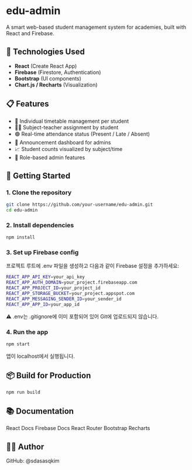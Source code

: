 # edu-admin

A smart web-based student management system for academies, built with React and Firebase.

## 🔧 Technologies Used

- **React** (Create React App)
- **Firebase** (Firestore, Authentication)
- **Bootstrap** (UI components)
- **Chart.js / Recharts** (Visualization)

## 📋 Features

- 📅 Individual timetable management per student  
- 🧑‍🏫 Subject-teacher assignment by student  
- 🟢 Real-time attendance status (Present / Late / Absent)  
- 🔔 Announcement dashboard for admins  
- 📈 Student counts visualized by subject/time  
- 🔐 Role-based admin features  

## 🚀 Getting Started

### 1. Clone the repository

```bash
git clone https://github.com/your-username/edu-admin.git
cd edu-admin
```


### 2. Install dependencies
```bash
npm install
```

### 3. Set up Firebase config
프로젝트 루트에 .env 파일을 생성하고 다음과 같이 Firebase 설정을 추가하세요:
```bash
REACT_APP_API_KEY=your_api_key
REACT_APP_AUTH_DOMAIN=your_project.firebaseapp.com
REACT_APP_PROJECT_ID=your_project_id
REACT_APP_STORAGE_BUCKET=your_project.appspot.com
REACT_APP_MESSAGING_SENDER_ID=your_sender_id
REACT_APP_APP_ID=your_app_id
```
⚠️ .env는 .gitignore에 이미 포함되어 있어 Git에 업로드되지 않습니다.

### 4. Run the app
```bash
npm start
```
앱이 localhost에서 실행됩니다.

## 📦 Build for Production
```bash
npm run build
```

## 📚 Documentation
React Docs
Firebase Docs
React Router
Bootstrap
Recharts

## 👨‍💻 Author
GitHub: @sdasasqkim
